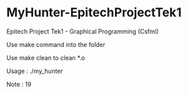 # MyHunter-EpitechProjectTek1
Epitech Project Tek1 - Graphical Programming (Csfml)

Use make command into the folder

Use make clean to clean *.o

Usage : ./my_hunter

Note : 19
